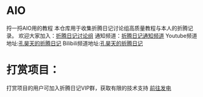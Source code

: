 # AIO

捋一捋AIO用的教程
本仓库用于收集折腾日记讨论组高质量教程与本人的折腾记录。
欢迎大家加入：[折腾日记讨论组](https://t.me/+bzSRf6dtG3lhYWVl)
通知频道：[折腾日记通知频道](https://t.me/+jhNzGg0oXNdhZDY9)
Youtube频道地址:[孔昊天的折腾日记](https://www.youtube.com/@user-ek1qg7ti5r)
Bilibili频道地址:[孔昊天的折腾日记](https://space.bilibili.com/473781263/video)   

# 打赏项目：

打赏项目的用户可加入折腾日记VIP群，获取有限的技术支持 [前往发电](https://afdian.net/a/tossdiary)

